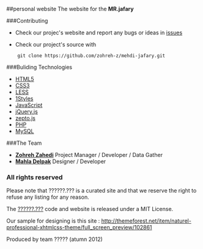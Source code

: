 ##personal website 
The website for the **MR.jafary**

###Contributing

* Check our projec's website and report any bugs or ideas in [issues](https://github.com/zohreh-z/mehdi-jafary.git)

* Check our project's source with
```
    git clone https://github.com/zohreh-z/mehdi-jafary.git
```

###Buliding Technologies
* [HTML5](http://ali.md/wiki/html5)
* [CSS3](http://ali.md/css3ref)
* [LESS](http://lesscss.org/)
* [1Styles](http://ali.md/1styles)
* [JavaScript](http://ali.md/wiki/javascript)
* [jQuery.js](http://ali.md/jquery.js)
* [zepto.js](http://zeptojs.com/)
* [PHP](http://ali.md/php/)
* [MySQL](http://ali.md/wiki/mysql)


###The Team
* [**Zohreh Zahedi**](http://github.com/zohreh-z) Project Manager / Developer / Data Gather
* [**Mahla Delpak**](https://github.com/mahlad) Designer / Developer 

### All rights reserved ###
Please note that ??????.??? is a curated site and that we reserve the right to refuse any listing for any reason.

The [??????.???](http://??????.???) code and website is released under a MIT License.

Our sample for designing is this site : http://themeforest.net/item/naturel-professional-xhtmlcss-theme/full_screen_preview/102861

Produced by team ????? (atumn 2012)